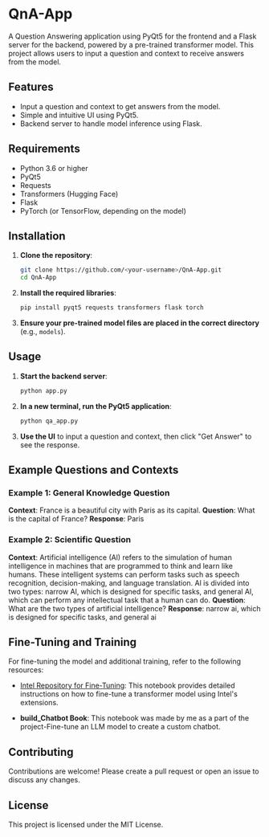 # QnA-App

A Question Answering application using PyQt5 for the frontend and a Flask server for the backend, powered by a pre-trained transformer model. This project allows users to input a question and context to receive answers from the model.

## Features

- Input a question and context to get answers from the model.
- Simple and intuitive UI using PyQt5.
- Backend server to handle model inference using Flask.

## Requirements

- Python 3.6 or higher
- PyQt5
- Requests
- Transformers (Hugging Face)
- Flask
- PyTorch (or TensorFlow, depending on the model)

## Installation

1. **Clone the repository**:
    ```bash
    git clone https://github.com/<your-username>/QnA-App.git
    cd QnA-App
    ```

2. **Install the required libraries**:
    ```bash
    pip install pyqt5 requests transformers flask torch
    ```

3. **Ensure your pre-trained model files are placed in the correct directory** (e.g., `models`).

## Usage

1. **Start the backend server**:
    ```bash
    python app.py
    ```

2. **In a new terminal, run the PyQt5 application**:
    ```bash
    python qa_app.py
    ```

3. **Use the UI** to input a question and context, then click "Get Answer" to see the response.

## Example Questions and Contexts

### Example 1: General Knowledge Question

**Context**:
France is a beautiful city with Paris as its capital.
**Question**:
What is the capital of France?
**Response**:
Paris

### Example 2: Scientific Question

**Context**:
Artificial intelligence (Al) refers to the simulation of human intelligence in machines that are programmed to think and learn like humans. These intelligent systems can perform tasks such as speech recognition, decision-making, and language translation. Al is divided into two types: narrow Al, which is designed for specific tasks, and general Al, which can perform any intellectual task that a human can do.
**Question**:
What are the two types of artificial intelligence?
**Response**:
narrow ai, which is designed for specific tasks, and general ai


## Fine-Tuning and Training

For fine-tuning the model and additional training, refer to the following resources:

- [Intel Repository for Fine-Tuning](https://github.com/intel/intel-extension-for-transformers/blob/main/intel_extension_for_transformers/neural_chat/docs/notebooks/build_chatbot_on_spr.ipynb): This notebook provides detailed instructions on how to fine-tune a transformer model using Intel's extensions.

- **build_Chatbot Book**: This notebook was made by me as a part of the project-Fine-tune an LLM model to create a custom chatbot.

## Contributing

Contributions are welcome! Please create a pull request or open an issue to discuss any changes.

## License

This project is licensed under the MIT License.

